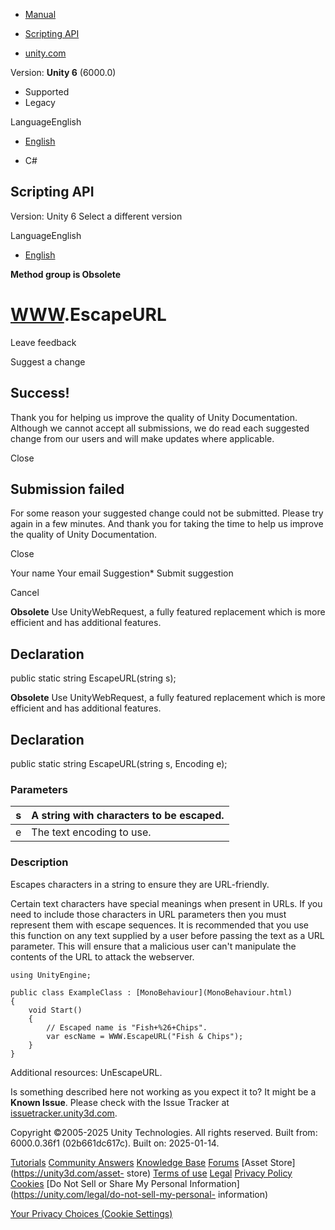 [ ]()

  * [Manual](../Manual/index.html)
  * [Scripting API](../ScriptReference/index.html)

  * [unity.com](https://unity.com/)

Version: **Unity 6** (6000.0)

  * Supported
  * Legacy

LanguageEnglish

  * [English]()

  * C#

[ ](https://docs.unity3d.com)

## Scripting API

Version: Unity 6 Select a different version

LanguageEnglish

  * [English]()

**Method group is Obsolete**  

#  [WWW](WWW.html).EscapeURL

Leave feedback

Suggest a change

## Success!

Thank you for helping us improve the quality of Unity Documentation. Although
we cannot accept all submissions, we do read each suggested change from our
users and will make updates where applicable.

Close

## Submission failed

For some reason your suggested change could not be submitted. Please <a>try
again</a> in a few minutes. And thank you for taking the time to help us
improve the quality of Unity Documentation.

Close

Your name Your email Suggestion* Submit suggestion

Cancel

[ ]()

**Obsolete** Use UnityWebRequest, a fully featured replacement which is more
efficient and has additional features.

## Declaration

public static string EscapeURL(string s);

**Obsolete** Use UnityWebRequest, a fully featured replacement which is more
efficient and has additional features.

## Declaration

public static string EscapeURL(string s, Encoding e);

### Parameters

s | A string with characters to be escaped.  
---|---  
e | The text encoding to use.  
  
### Description

Escapes characters in a string to ensure they are URL-friendly.

Certain text characters have special meanings when present in URLs. If you
need to include those characters in URL parameters then you must represent
them with escape sequences. It is recommended that you use this function on
any text supplied by a user before passing the text as a URL parameter. This
will ensure that a malicious user can't manipulate the contents of the URL to
attack the webserver.

    
    
    using UnityEngine;  
      
    public class ExampleClass : [MonoBehaviour](MonoBehaviour.html)
    {
        void Start()
        {
            // Escaped name is "Fish+%26+Chips".
            var escName = WWW.EscapeURL("Fish & Chips");
        }
    }
    

Additional resources: UnEscapeURL.

Is something described here not working as you expect it to? It might be a
**Known Issue**. Please check with the Issue Tracker at
[issuetracker.unity3d.com](https://issuetracker.unity3d.com).

Copyright ©2005-2025 Unity Technologies. All rights reserved. Built from:
6000.0.36f1 (02b661dc617c). Built on: 2025-01-14.

[Tutorials](https://unity3d.com/learn) [Community
Answers](https://answers.unity3d.com) [Knowledge
Base](https://support.unity3d.com/hc/en-us)
[Forums](https://forum.unity3d.com) [Asset Store](https://unity3d.com/asset-
store) [Terms of use](https://docs.unity3d.com/Manual/TermsOfUse.html)
[Legal](https://unity.com/legal) [Privacy
Policy](https://unity.com/legal/privacy-policy)
[Cookies](https://unity.com/legal/cookie-policy) [Do Not Sell or Share My
Personal Information](https://unity.com/legal/do-not-sell-my-personal-
information)

[Your Privacy Choices (Cookie Settings)](javascript:void\(0\);)

